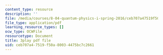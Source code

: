 ```yaml
---
content_type: resource
description: ''
file: /media/courses/8-04-quantum-physics-i-spring-2016/ceb707a47519f50a80034475bc7c2661_d4skxu7MpFI.pdf
file_type: application/pdf
learning_resource_types: []
ocw_type: OCWFile
resourcetype: Document
title: 3play pdf file
uid: ceb707a4-7519-f50a-8003-4475bc7c2661
---
```

